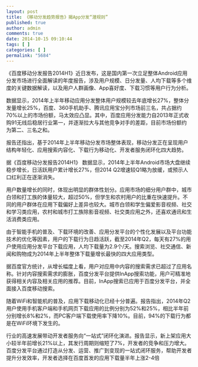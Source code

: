 ```yaml
---
layout: post
title: 《移动分发趋势报告》揭App分发“潜规则”
published: true
author: admin
comments: true
date: 2014-10-15 09:10:44
tags: [ ]
categories: [ ]
permalink: "5684"
---
```

《百度移动分发报告2014H1》近日发布，这是国内第一次立足整体Android应用分发市场进行全面解读的年度报告，涉及用户规模、日分发量、人均下载等多个维度的关键数据解读，以及用户人群画像、App喜好度、下载习惯等用户行为分析。

数据显示，2014年上半年移动应用分发整体用户规模较去年底增长27%，整体分发量增长25%，百度、360手机助手、腾讯应用宝分列市场前三名，共占据约70%以上的市场份额，马太效应凸显。其中，百度应用分发能力自2013年正式收购91无线后稳居行业第一，并逐渐拉大与其他竞争对手的差距，目前市场份额约为第二、三名之和。

报告还指出，基于2014年上半年移动分发市场整体表现，移动分发正在呈现用户结构年轻化、应用搜索内容化、下载行为移动化、开发者服务闭环化四大趋势。

据《百度移动分发报告2014H1》 数据显示，2014年上半年Android市场大盘继续稳步增长，日活跃用户累计增长27%，但2014 Q2增速较Q1略为放缓，或预示人口红利正在逐渐消失。

用户数量增长的同时，体现出明显的群体性划分。应用市场的细分用户群中，城市白领和打工族的体量较大，超过50%，但学生和农村用户的比重在快速提升。不同的用户群体在应用下载偏好上差异也较大。城市白领和学生偏爱影音视频、社交和学习类应用，农村和城市打工族除影音视频、社交类应用之外，还喜欢通讯和生活消费类应用。

由于智能手机的普及、下载环境的改善、应用分发平台的个性化发展以及平台功能技术的优化等因素，用户的下载行为日趋活跃，截至2014年Q2，每天有27%的用户使用应用分发平台下载应用，人均下载量为2.9个/天。搜索浏览、社交通信、新闻和购物成为2014年上半年整体下载量增长最快的四大应用类型。

据百度官方统计，从增长幅度上看，用户对应用中内容的搜索需求已超过了应用名称。针对内容搜索需求的膨胀，百度分发平台提供InApp搜索功能，用户可精准地获得相关内容及相关应用的推荐。目前，InApp搜索已应用于百度分发平台，并全面接入百度移动搜索。

随着WiFi和智能机的普及，应用下载移动化已经十分普遍。报告指出，2014年Q2用户使用手机客户端和手机网页下载应用的比例分别为52%和25%，相比半年前分别增长8%和2%，而PC客户端下载使用率下降10%。目前，94%的下载行为都是在WiFi环境下发生的。

行业的高速发展带动开发者服务向“一站式”闭环化演进。报告显示，新上架应用大小较半年前增长21%以上，其发行周期则缩短了7%，开发者的竞争和压力增大。百度分发平台通过打造从分发、运营、推广到变现的一站式闭环服务，帮助开发者提升分发效率，开发者选择在百度首发的应用下载量半年上涨2-4倍